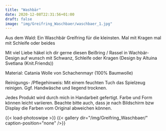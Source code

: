 ```yaml
---
title: "Washbär"
date: 2020-12-08T22:31:56+01:00
draft: false
image: "img/Greifring_Waschbaer/waschbaer_1.jpg"
---
```


Aus dem Wald: Ein Waschbär Greifring für die kleinsten. Mal mit Kragen mal mit Schleife oder beides
<!--more-->

Mit viel Liebe häkel ich dir gerne diesen Beißring / Rassel in Wachbär-Design auf wunsch mit Schwanz, Schleife oder Kragen (Design by Altuina Svetlana (Knit.Friends))

Material: Catania  Wolle von Schachenmayr (100% Baumwolle) 

Reinigungs- /Pflegehinweis:
Mit einem feuchten Tuch das Spielzeug reinigen. 
Ggf. Handwäsche und liegend trocknen. 

Jedes Produkt wird durch mich in Handarbeit gefertigt. Farbe und Form können leicht variieren. Beachte bitte auch, dass je nach Bildschirm bzw Display die Farben vom Original abweichen können.

{{< load-photoswipe >}}
{{< gallery dir="/img/Greifring_Waschbaer/" caption-position="none" />}}


